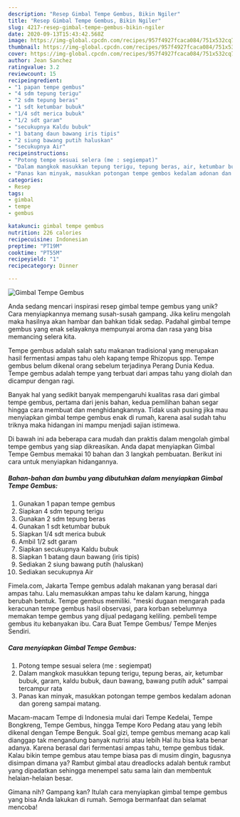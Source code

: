 ```yaml
---
description: "Resep Gimbal Tempe Gembus, Bikin Ngiler"
title: "Resep Gimbal Tempe Gembus, Bikin Ngiler"
slug: 4217-resep-gimbal-tempe-gembus-bikin-ngiler
date: 2020-09-13T15:43:42.568Z
image: https://img-global.cpcdn.com/recipes/957f4927fcaca084/751x532cq70/gimbal-tempe-gembus-foto-resep-utama.jpg
thumbnail: https://img-global.cpcdn.com/recipes/957f4927fcaca084/751x532cq70/gimbal-tempe-gembus-foto-resep-utama.jpg
cover: https://img-global.cpcdn.com/recipes/957f4927fcaca084/751x532cq70/gimbal-tempe-gembus-foto-resep-utama.jpg
author: Jean Sanchez
ratingvalue: 3.2
reviewcount: 15
recipeingredient:
- "1 papan tempe gembus"
- "4 sdm tepung terigu"
- "2 sdm tepung beras"
- "1 sdt ketumbar bubuk"
- "1/4 sdt merica bubuk"
- "1/2 sdt garam"
- "secukupnya Kaldu bubuk"
- "1 batang daun bawang iris tipis"
- "2 siung bawang putih haluskan"
- "secukupnya Air"
recipeinstructions:
- "Potong tempe sesuai selera (me : segiempat)"
- "Dalam mangkok masukkan tepung terigu, tepung beras, air, ketumbar bubuk, garam, kaldu bubuk, daun bawang, bawang putih aduk&#34; sampai tercampur rata"
- "Panas kan minyak, masukkan potongan tempe gembos kedalam adonan dan goreng sampai matang."
categories:
- Resep
tags:
- gimbal
- tempe
- gembus

katakunci: gimbal tempe gembus 
nutrition: 226 calories
recipecuisine: Indonesian
preptime: "PT19M"
cooktime: "PT55M"
recipeyield: "1"
recipecategory: Dinner

---
```



![Gimbal Tempe Gembus](https://img-global.cpcdn.com/recipes/957f4927fcaca084/751x532cq70/gimbal-tempe-gembus-foto-resep-utama.jpg)

Anda sedang mencari inspirasi resep gimbal tempe gembus yang unik? Cara menyiapkannya memang susah-susah gampang. Jika keliru mengolah maka hasilnya akan hambar dan bahkan tidak sedap. Padahal gimbal tempe gembus yang enak selayaknya mempunyai aroma dan rasa yang bisa memancing selera kita.

Tempe gembus adalah salah satu makanan tradisional yang merupakan hasil fermentasi ampas tahu oleh kapang tempe Rhizopus spp. Tempe gembus belum dikenal orang sebelum terjadinya Perang Dunia Kedua. Tempe gembus adalah tempe yang terbuat dari ampas tahu yang diolah dan dicampur dengan ragi.

Banyak hal yang sedikit banyak mempengaruhi kualitas rasa dari gimbal tempe gembus, pertama dari jenis bahan, kedua pemilihan bahan segar hingga cara membuat dan menghidangkannya. Tidak usah pusing jika mau menyiapkan gimbal tempe gembus enak di rumah, karena asal sudah tahu triknya maka hidangan ini mampu menjadi sajian istimewa.


Di bawah ini ada beberapa cara mudah dan praktis dalam mengolah gimbal tempe gembus yang siap dikreasikan. Anda dapat menyiapkan Gimbal Tempe Gembus memakai 10 bahan dan 3 langkah pembuatan. Berikut ini cara untuk menyiapkan hidangannya.

<!--inarticleads1-->

##### Bahan-bahan dan bumbu yang dibutuhkan dalam menyiapkan Gimbal Tempe Gembus:

1. Gunakan 1 papan tempe gembus
1. Siapkan 4 sdm tepung terigu
1. Gunakan 2 sdm tepung beras
1. Gunakan 1 sdt ketumbar bubuk
1. Siapkan 1/4 sdt merica bubuk
1. Ambil 1/2 sdt garam
1. Siapkan secukupnya Kaldu bubuk
1. Siapkan 1 batang daun bawang (iris tipis)
1. Sediakan 2 siung bawang putih (haluskan)
1. Sediakan secukupnya Air


Fimela.com, Jakarta Tempe gembus adalah makanan yang berasal dari ampas tahu. Lalu memasukkan ampas tahu ke dalam karung, hingga berubah bentuk. Tempe gembus memiliki. &#34;meski dugaan mengarah pada keracunan tempe gembus hasil observasi, para korban sebelumnya memakan tempe gembus yang dijual pedagang keliling. pembeli tempe gembus itu kebanyakan ibu. Cara Buat Tempe Gembus/ Tempe Menjes Sendiri. 

<!--inarticleads2-->

##### Cara menyiapkan Gimbal Tempe Gembus:

1. Potong tempe sesuai selera (me : segiempat)
1. Dalam mangkok masukkan tepung terigu, tepung beras, air, ketumbar bubuk, garam, kaldu bubuk, daun bawang, bawang putih aduk&#34; sampai tercampur rata
1. Panas kan minyak, masukkan potongan tempe gembos kedalam adonan dan goreng sampai matang.


Macam-macam Tempe di Indonesia mulai dari Tempe Kedelai, Tempe Bongkreng, Tempe Gembus, hingga Tempe Koro Pedang atau yang lebih dikenal dengan Tempe Benguk. Soal gizi, tempe gembus memang acap kali dianggap tak mengandung banyak nutrisi atau lebih Hal itu bisa kata benar adanya. Karena berasal dari fermentasi ampas tahu, tempe gembus tidak. Kalau bikin tempe gembus atau tempe biasa pas di musim dingin, bagusnya disimpan dimana ya? Rambut gimbal atau dreadlocks adalah bentuk rambut yang dipadatkan sehingga menempel satu sama lain dan membentuk helaian-helaian besar. 

Gimana nih? Gampang kan? Itulah cara menyiapkan gimbal tempe gembus yang bisa Anda lakukan di rumah. Semoga bermanfaat dan selamat mencoba!
